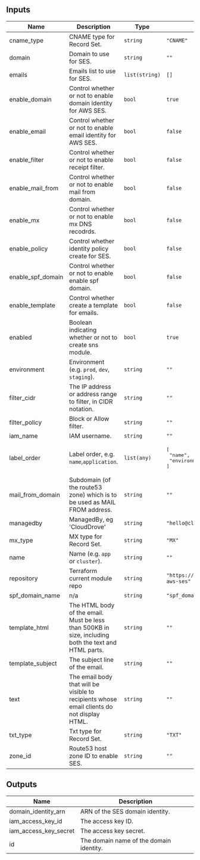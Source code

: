## Inputs

| Name | Description | Type | Default | Required |
|------|-------------|------|---------|:--------:|
| cname\_type | CNAME type for Record Set. | `string` | `"CNAME"` | no |
| domain | Domain to use for SES. | `string` | `""` | no |
| emails | Emails list to use for SES. | `list(string)` | `[]` | no |
| enable\_domain | Control whether or not to enable domain identity for AWS SES. | `bool` | `true` | no |
| enable\_email | Control whether or not to enable email identity for AWS SES. | `bool` | `false` | no |
| enable\_filter | Control whether or not to enable receipt filter. | `bool` | `false` | no |
| enable\_mail\_from | Control whether or not to enable mail from domain. | `bool` | `false` | no |
| enable\_mx | Control whether or not to enable mx DNS recodrds. | `bool` | `false` | no |
| enable\_policy | Control whether identity policy create for SES. | `bool` | `false` | no |
| enable\_spf\_domain | Control whether or not to enable enable spf domain. | `bool` | `false` | no |
| enable\_template | Control whether create a template for emails. | `bool` | `false` | no |
| enabled | Boolean indicating whether or not to create sns module. | `bool` | `true` | no |
| environment | Environment (e.g. `prod`, `dev`, `staging`). | `string` | `""` | no |
| filter\_cidr | The IP address or address range to filter, in CIDR notation. | `string` | `""` | no |
| filter\_policy | Block or Allow filter. | `string` | `""` | no |
| iam\_name | IAM username. | `string` | `""` | no |
| label\_order | Label order, e.g. `name`,`application`. | `list(any)` | <pre>[<br>  "name",<br>  "environment"<br>]</pre> | no |
| mail\_from\_domain | Subdomain (of the route53 zone) which is to be used as MAIL FROM address. | `string` | `""` | no |
| managedby | ManagedBy, eg 'CloudDrove' | `string` | `"hello@clouddrove.com"` | no |
| mx\_type | MX type for Record Set. | `string` | `"MX"` | no |
| name | Name  (e.g. `app` or `cluster`). | `string` | `""` | no |
| repository | Terraform current module repo | `string` | `"https://github.com/clouddrove/terraform-aws-ses"` | no |
| spf\_domain\_name | n/a | `string` | `"spf_domain"` | no |
| template\_html | The HTML body of the email. Must be less than 500KB in size, including both the text and HTML parts. | `string` | `""` | no |
| template\_subject | The subject line of the email. | `string` | `""` | no |
| text | The email body that will be visible to recipients whose email clients do not display HTML. | `string` | `""` | no |
| txt\_type | Txt type for Record Set. | `string` | `"TXT"` | no |
| zone\_id | Route53 host zone ID to enable SES. | `string` | `""` | no |

## Outputs

| Name | Description |
|------|-------------|
| domain\_identity\_arn | ARN of the SES domain identity. |
| iam\_access\_key\_id | The access key ID. |
| iam\_access\_key\_secret | The access key secret. |
| id | The domain name of the domain identity. |

